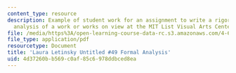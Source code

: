 ```yaml
---
content_type: resource
description: Example of student work for an assignment to write a rigorous formal
  analysis of a work or works on view at the MIT List Visual Arts Center.
file: /media/https%3A/open-learning-course-data-rc.s3.amazonaws.com/4-661-theory-and-method-in-the-study-of-architecture-and-art-fall-2015/4d37260bb569c0af85c6978ddbced8ea_MIT4_661F15_ESBrowne.pdf
file_type: application/pdf
resourcetype: Document
title: 'Laura Letinsky Untitled #49 Formal Analysis'
uid: 4d37260b-b569-c0af-85c6-978ddbced8ea
---
```


